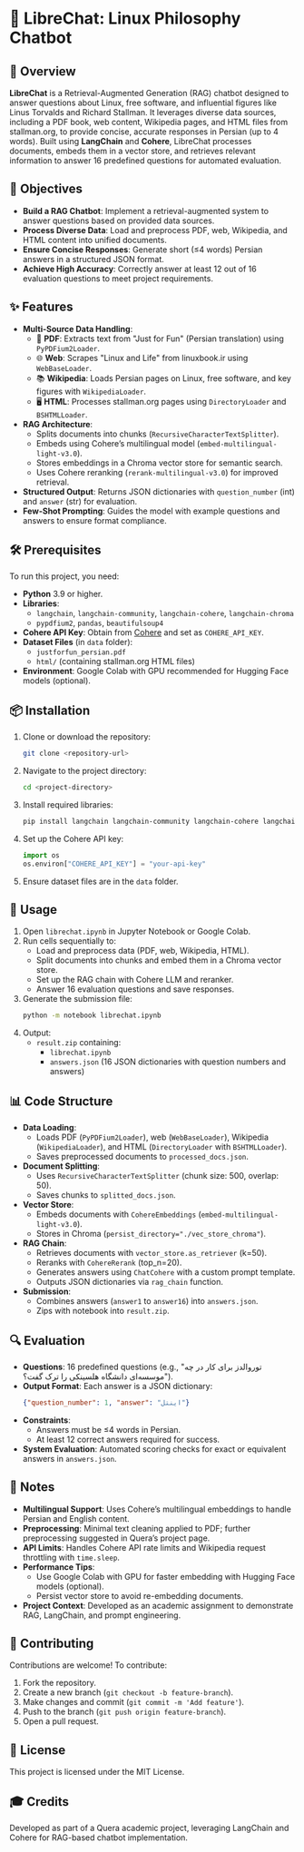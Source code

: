 # 🤖 LibreChat: Linux Philosophy Chatbot

## 📖 Overview
**LibreChat** is a Retrieval-Augmented Generation (RAG) chatbot designed to answer questions about Linux, free software, and influential figures like Linus Torvalds and Richard Stallman. It leverages diverse data sources, including a PDF book, web content, Wikipedia pages, and HTML files from stallman.org, to provide concise, accurate responses in Persian (up to 4 words). Built using **LangChain** and **Cohere**, LibreChat processes documents, embeds them in a vector store, and retrieves relevant information to answer 16 predefined questions for automated evaluation.

## 🎯 Objectives
- **Build a RAG Chatbot**: Implement a retrieval-augmented system to answer questions based on provided data sources.
- **Process Diverse Data**: Load and preprocess PDF, web, Wikipedia, and HTML content into unified documents.
- **Ensure Concise Responses**: Generate short (≤4 words) Persian answers in a structured JSON format.
- **Achieve High Accuracy**: Correctly answer at least 12 out of 16 evaluation questions to meet project requirements.

## ✨ Features
- **Multi-Source Data Handling**:
  - 📄 **PDF**: Extracts text from "Just for Fun" (Persian translation) using `PyPDFium2Loader`.
  - 🌐 **Web**: Scrapes "Linux and Life" from linuxbook.ir using `WebBaseLoader`.
  - 📚 **Wikipedia**: Loads Persian pages on Linux, free software, and key figures with `WikipediaLoader`.
  - 🖥️ **HTML**: Processes stallman.org pages using `DirectoryLoader` and `BSHTMLLoader`.
- **RAG Architecture**:
  - Splits documents into chunks (`RecursiveCharacterTextSplitter`).
  - Embeds using Cohere’s multilingual model (`embed-multilingual-light-v3.0`).
  - Stores embeddings in a Chroma vector store for semantic search.
  - Uses Cohere reranking (`rerank-multilingual-v3.0`) for improved retrieval.
- **Structured Output**: Returns JSON dictionaries with `question_number` (int) and `answer` (str) for evaluation.
- **Few-Shot Prompting**: Guides the model with example questions and answers to ensure format compliance.

## 🛠 Prerequisites
To run this project, you need:
- **Python** 3.9 or higher.
- **Libraries**:
  - `langchain`, `langchain-community`, `langchain-cohere`, `langchain-chroma`
  - `pypdfium2`, `pandas`, `beautifulsoup4`
- **Cohere API Key**: Obtain from [Cohere](https://cohere.ai/) and set as `COHERE_API_KEY`.
- **Dataset Files** (in `data` folder):
  - `justforfun_persian.pdf`
  - `html/` (containing stallman.org HTML files)
- **Environment**: Google Colab with GPU recommended for Hugging Face models (optional).

## 📦 Installation
1. Clone or download the repository:
   ```bash
   git clone <repository-url>
   ```
2. Navigate to the project directory:
   ```bash
   cd <project-directory>
   ```
3. Install required libraries:
   ```bash
   pip install langchain langchain-community langchain-cohere langchain-chroma pypdfium2 pandas beautifulsoup4
   ```
4. Set up the Cohere API key:
   ```python
   import os
   os.environ["COHERE_API_KEY"] = "your-api-key"
   ```
5. Ensure dataset files are in the `data` folder.

## 🚀 Usage
1. Open `librechat.ipynb` in Jupyter Notebook or Google Colab.
2. Run cells sequentially to:
   - Load and preprocess data (PDF, web, Wikipedia, HTML).
   - Split documents into chunks and embed them in a Chroma vector store.
   - Set up the RAG chain with Cohere LLM and reranker.
   - Answer 16 evaluation questions and save responses.
3. Generate the submission file:
   ```bash
   python -m notebook librechat.ipynb
   ```
4. Output:
   - `result.zip` containing:
     - `librechat.ipynb`
     - `answers.json` (16 JSON dictionaries with question numbers and answers)

## 📊 Code Structure
- **Data Loading**:
  - Loads PDF (`PyPDFium2Loader`), web (`WebBaseLoader`), Wikipedia (`WikipediaLoader`), and HTML (`DirectoryLoader` with `BSHTMLLoader`).
  - Saves preprocessed documents to `processed_docs.json`.
- **Document Splitting**:
  - Uses `RecursiveCharacterTextSplitter` (chunk size: 500, overlap: 50).
  - Saves chunks to `splitted_docs.json`.
- **Vector Store**:
  - Embeds documents with `CohereEmbeddings` (`embed-multilingual-light-v3.0`).
  - Stores in Chroma (`persist_directory="./vec_store_chroma"`).
- **RAG Chain**:
  - Retrieves documents with `vector_store.as_retriever` (k=50).
  - Reranks with `CohereRerank` (top_n=20).
  - Generates answers using `ChatCohere` with a custom prompt template.
  - Outputs JSON dictionaries via `rag_chain` function.
- **Submission**:
  - Combines answers (`answer1` to `answer16`) into `answers.json`.
  - Zips with notebook into `result.zip`.

## 🔍 Evaluation
- **Questions**: 16 predefined questions (e.g., "توروالدز برای کار در چه موسسه‌ای دانشگاه هلسینکی را ترک گفت؟").
- **Output Format**: Each answer is a JSON dictionary:
  ```json
  {"question_number": 1, "answer": "اینتل"}
  ```
- **Constraints**:
  - Answers must be ≤4 words in Persian.
  - At least 12 correct answers required for success.
- **System Evaluation**: Automated scoring checks for exact or equivalent answers in `answers.json`.

## 📝 Notes
- **Multilingual Support**: Uses Cohere’s multilingual embeddings to handle Persian and English content.
- **Preprocessing**: Minimal text cleaning applied to PDF; further preprocessing suggested in Quera’s project page.
- **API Limits**: Handles Cohere API rate limits and Wikipedia request throttling with `time.sleep`.
- **Performance Tips**:
  - Use Google Colab with GPU for faster embedding with Hugging Face models (optional).
  - Persist vector store to avoid re-embedding documents.
- **Project Context**: Developed as an academic assignment to demonstrate RAG, LangChain, and prompt engineering.

## 🤝 Contributing
Contributions are welcome! To contribute:
1. Fork the repository.
2. Create a new branch (`git checkout -b feature-branch`).
3. Make changes and commit (`git commit -m 'Add feature'`).
4. Push to the branch (`git push origin feature-branch`).
5. Open a pull request.

## 📜 License
This project is licensed under the MIT License.

## 🎓 Credits
Developed as part of a Quera academic project, leveraging LangChain and Cohere for RAG-based chatbot implementation.